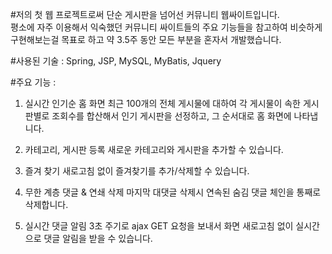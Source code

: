 #저의 첫 웹 프로젝트로써 단순 게시판을 넘어선 커뮤니티 웹싸이트입니다.  
평소에 자주 이용해서 익숙했던 커뮤니티 싸이트들의 주요 기능들을 참고하여
비슷하게 구현해보는걸 목표로 하고 약 3.5주 동안 모든 부분을 혼자서 개발했습니다.

#사용된 기술 : Spring, JSP, MySQL, MyBatis, Jquery

#주요 기능 :  

1. 실시간 인기순 홈 화면
최근 100개의 전체 게시물에 대하여 각 게시물이 속한 게시판별로 조회수를 합산해서 인기 게시판을 선정하고, 그 순서대로 홈 화면에 나타냅니다.

2. 카테고리, 게시판 등록
새로운 카테고리와 게시판을 추가할 수 있습니다.

3. 즐겨 찾기
새로고침 없이 즐겨찾기를 추가/삭제할 수 있습니다.

4. 무한 계층 댓글 & 연쇄 삭제
마지막 대댓글 삭제시 연속된 숨김 댓글 체인을 통째로 삭제합니다.

5. 실시간 댓글 알림
3초 주기로 ajax GET 요청을 보내서 화면 새로고침 없이 실시간으로 댓글 알림을 받을 수 있습니다.
